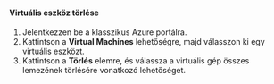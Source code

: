 #### <a name="to-delete-a-virtual-device"></a>Virtuális eszköz törlése

1. Jelentkezzen be a klasszikus Azure portálra.
2. Kattintson a **Virtual Machines** lehetőségre, majd válasszon ki egy virtuális eszközt.
3. Kattintson a **Törlés** elemre, és válassza a virtuális gép összes lemezének törlésére vonatkozó lehetőséget.



<!--HONumber=Jan17_HO1-->


